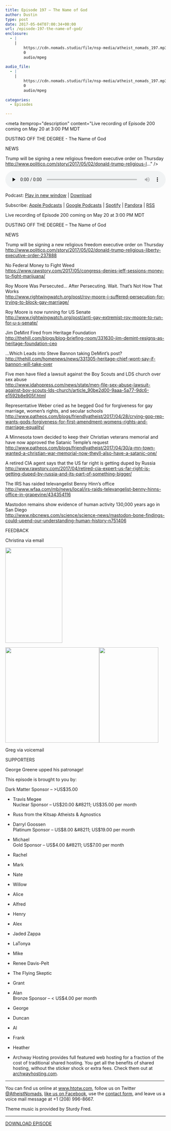 ```yaml
---
title: Episode 197 – The Name of God
author: Dustin
type: post
date: 2017-05-04T07:00:34+00:00
url: /episode-197-the-name-of-god/
enclosure:
  - |
    |
        https://cdn.nomads.studio/file/nsp-media/atheist_nomads_197.mp3
        0
        audio/mpeg
        
audio_file:
  - |
    |
        https://cdn.nomads.studio/file/nsp-media/atheist_nomads_197.mp3
        0
        audio/mpeg
        
categories:
  - Episodes

---
```

<div itemscope itemtype="http://schema.org/AudioObject">
  <meta itemprop="name" content="Episode 197 &#8211; The Name of God" />
  
  <meta itemprop="uploadDate" content="2017-05-04T01:00:34-06:00" />
  
  <meta itemprop="encodingFormat" content="audio/mpeg" />
  
  <meta itemprop="description" content="Live recording of Episode 200 coming on May 20 at 3:00 PM MDT

DUSTING OFF THE DEGREE - The Name of God

NEWS

Trump will be signing a new religious freedom executive order on Thursday
http://www.politico.com/story/2017/05/02/donald-trump-religious-l..." />
  
  <meta itemprop="contentUrl" content="https://dts.podtrac.com/redirect.mp3/cdn.nomads.studio/file/nsp-media/atheist_nomads_197.mp3" />
  </p> 
  
  <div class="powerpress_player" id="powerpress_player_8461">
    <audio class="wp-audio-shortcode" id="audio-1537-205" preload="none" style="width: 100%;" controls="controls"><source type="audio/mpeg" src="https://dts.podtrac.com/redirect.mp3/cdn.nomads.studio/file/nsp-media/atheist_nomads_197.mp3?_=205" /><a href="https://dts.podtrac.com/redirect.mp3/cdn.nomads.studio/file/nsp-media/atheist_nomads_197.mp3">https://dts.podtrac.com/redirect.mp3/cdn.nomads.studio/file/nsp-media/atheist_nomads_197.mp3</a></audio>
  </div>
</div>

<p class="powerpress_links powerpress_links_mp3">
  Podcast: <a href="https://dts.podtrac.com/redirect.mp3/cdn.nomads.studio/file/nsp-media/atheist_nomads_197.mp3" class="powerpress_link_pinw" target="_blank" title="Play in new window" onclick="return powerpress_pinw('https://htotw.com/?powerpress_pinw=1537-podcast');" rel="nofollow">Play in new window</a> | <a href="https://dts.podtrac.com/redirect.mp3/cdn.nomads.studio/file/nsp-media/atheist_nomads_197.mp3" class="powerpress_link_d" title="Download" rel="nofollow" download="atheist_nomads_197.mp3">Download</a>
</p>

<p class="powerpress_links powerpress_subscribe_links">
  Subscribe: <a href="https://podcasts.apple.com/us/podcast/humanists-take-on-the-world/id530050098?mt=2&ls=1" class="powerpress_link_subscribe powerpress_link_subscribe_itunes" target="_blank" title="Subscribe on Apple Podcasts" rel="nofollow">Apple Podcasts</a> | <a href="https://www.google.com/podcasts?feed=aHR0cDovL2F0aGVpc3Rub21hZHMubGlic3luLmNvbS9yc3M%3D" class="powerpress_link_subscribe powerpress_link_subscribe_googleplay" target="_blank" title="Subscribe on Google Podcasts" rel="nofollow">Google Podcasts</a> | <a href="https://open.spotify.com/show/3LzK2xZGike6Tc1GEMtMbr?si=LieN9SNuTpq96smuaUsH8A" class="powerpress_link_subscribe powerpress_link_subscribe_spotify" target="_blank" title="Subscribe on Spotify" rel="nofollow">Spotify</a> | <a href="https://www.pandora.com/podcast/atheist-nomads/PC:10122?corr=62071012&part=ug" class="powerpress_link_subscribe powerpress_link_subscribe_pandora" target="_blank" title="Subscribe on Pandora" rel="nofollow">Pandora</a> | <a href="https://htotw.com/feed/podcast/" class="powerpress_link_subscribe powerpress_link_subscribe_rss" target="_blank" title="Subscribe via RSS" rel="nofollow">RSS</a>
</p>

<center>
</center>Live recording of Episode 200 coming on May 20 at 3:00 PM MDT

DUSTING OFF THE DEGREE &#8211; The Name of God

NEWS

Trump will be signing a new religious freedom executive order on Thursday  
<http://www.politico.com/story/2017/05/02/donald-trump-religious-liberty-executive-order-237888>

No Federal Money to Fight Weed  
<https://www.rawstory.com/2017/05/congress-denies-jeff-sessions-money-to-fight-marijuana/>

Roy Moore Was Persecuted&#8230; After Persecuting. Wait. That&#8217;s Not How That Works  
<http://www.rightwingwatch.org/post/roy-moore-i-suffered-persecution-for-trying-to-block-gay-marriage/>

Roy Moore is now running for US Senate  
<http://www.rightwingwatch.org/post/anti-gay-extremist-roy-moore-to-run-for-u-s-senate/>

Jim DeMint Fired from Heritage Foundation  
<http://thehill.com/blogs/blog-briefing-room/331630-jim-demint-resigns-as-heritage-foundation-ceo>

&#8230;Which Leads into Steve Bannon taking DeMint&#8217;s post?  
<http://thehill.com/homenews/news/331305-heritage-chief-wont-say-if-bannon-will-take-over>

Five men have filed a lawsuit against ​the Boy Scouts and LDS church over sex abuse  
<http://www.idahopress.com/news/state/men-file-sex-abuse-lawsuit-against-boy-scouts-lds-church/article_90be2d00-9aaa-5a77-9dc6-e1592b8e905f.html>

Representative Weber cried as he begged God for forgiveness for gay marriage, women&#8217;s rights, and secular schools  
<http://www.patheos.com/blogs/friendlyatheist/2017/04/28/crying-gop-rep-wants-gods-forgiveness-for-first-amendment-womens-rights-and-marriage-equality/>

A Minnesota town decided to keep their Christian veterans memorial and have now approved the Satanic Temple&#8217;s request  
<http://www.patheos.com/blogs/friendlyatheist/2017/04/30/a-mn-town-wanted-a-christian-war-memorial-now-theyll-also-have-a-satanic-one/>

A retired CIA agent says that the US far right is getting duped by Russia  
<http://www.rawstory.com/2017/04/retired-cia-expert-us-far-right-is-getting-duped-by-russia-and-its-part-of-something-bigger/>

The IRS has raided televangelist Benny Hinn&#8217;s office  
<http://www.wfaa.com/mb/news/local/irs-raids-televangelist-benny-hinns-office-in-grapevine/434354116>

Mastodon remains show evidence of human activity 130,000 years ago in San Diego  
<http://www.nbcnews.com/science/science-news/mastodon-bone-findings-could-upend-our-understanding-human-history-n751406>

FEEDBACK

Christina via email

<img decoding="async" loading="lazy" class="size-medium wp-image-1540 aligncenter" src="https://www.htotw.com/wp-content/uploads/2017/05/1-179x300.jpg" alt="" width="179" height="300" /> 

<img decoding="async" loading="lazy" class="size-medium wp-image-1538 aligncenter" src="https://www.htotw.com/wp-content/uploads/2017/05/3-295x300.jpg" alt="" width="295" height="300" /><img decoding="async" loading="lazy" class="size-medium wp-image-1539 aligncenter" src="https://www.htotw.com/wp-content/uploads/2017/05/2-186x300.jpg" alt="" width="186" height="300" /> 

Greg via voicemail

SUPPORTERS

George Greene upped his patronage!

This episode is brought to you by:

Dark Matter Sponsor &#8211; >US$35.00  
* Travis Megee  
Nuclear Sponsor &#8211; US$20.00 &#8211; US$35.00 per month  
* Russ from the Kitsap Atheists & Agnostics  
* Darryl Goossen  
Platinum Sponsor &#8211; US$8.00 &#8211; US$19.00 per month  
* Michael  
Gold Sponsor &#8211; US$4.00 &#8211; US$7.00 per month  
* Rachel  
* Mark  
* Nate  
* Willow  
* Alice  
* Alfred  
* Henry  
* Alex  
* Jaded Zappa  
* LaTonya  
* Mike  
* Renee Davis-Pelt  
* The Flying Skeptic  
* Grant  
* Alan  
Bronze Sponsor &#8211; < US$4.00 per month  
* George  
* Duncan  
* Al  
* Frank  
* Heather

* Archway Hosting provides full featured web hosting for a fraction of the cost of traditional shared hosting. You get all the benefits of shared hosting, without the sticker shock or extra fees. Check them out at <a href="http://archwayhosting.com/" target="_blank" rel="noopener noreferrer">archwayhosting.com</a>.

<hr width="500" />

You can find us online at <a href="https://www.htotw.com/" target="_blank" rel="noopener noreferrer">www.htotw.com</a>, follow us on Twitter <a href="https://htotw.com/twitter" target="_blank" rel="noopener noreferrer">@AtheistNomads</a>, <a href="https://htotw.com/facebook" target="_blank" rel="noopener noreferrer">like us on Facebook</a>, use the [contact form](https://htotw.com/contact), and leave us a voice mail message at +1 (208) 996-8667.

Theme music is provided by Sturdy Fred.

<hr width="”500”" />

<a href="https://dts.podtrac.com/redirect.mp3/cdn.nomads.studio/file/nsp-media/atheist_nomads_197.mp3" target="_blank" rel="noopener noreferrer">DOWNLOAD EPISODE</a>